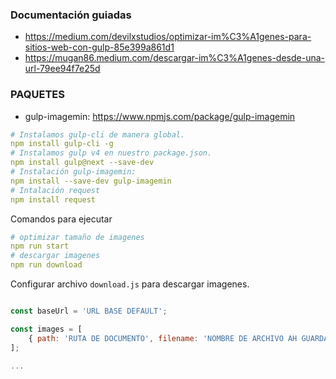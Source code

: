 ### Documentación guiadas
- https://medium.com/devilxstudios/optimizar-im%C3%A1genes-para-sitios-web-con-gulp-85e399a861d1
- https://mugan86.medium.com/descargar-im%C3%A1genes-desde-una-url-79ee94f7e25d
### PAQUETES
- gulp-imagemin: https://www.npmjs.com/package/gulp-imagemin

```yaml
# Instalamos gulp-cli de manera global.
npm install gulp-cli -g
# Instalamos gulp v4 en nuestro package.json.
npm install gulp@next --save-dev
# Instalación gulp-imagemin:
npm install --save-dev gulp-imagemin
# Intalación request
npm install request
```

Comandos para ejecutar
```yaml
# optimizar tamaño de imagenes
npm run start
# descargar imagenes
npm run download
```

Configurar archivo `download.js` para descargar imagenes.
```js

const baseUrl = 'URL BASE DEFAULT';

const images = [
    { path: 'RUTA DE DOCUMENTO', filename: 'NOMBRE DE ARCHIVO AH GUARDAR' }
];

...
```